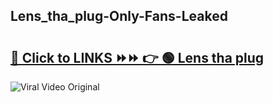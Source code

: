 
 ## Lens_tha_plug-Only-Fans-Leaked

# <h2><a href="https://clipsfans.com/Lens_tha_plug&ref=git">🔗 Click to LINKS ⏩⏩ 👉 🟢 Lens tha plug </a></h2>

<a href="https://clipsfans.com/Lens_tha_plug&ref=git" rel="nofollow" data-target="animated-image.originalLink"><img src="https://i.ibb.co.com/xMMVF88/686577567.gif" alt="Viral Video Original" style="max-width: 100%; display: inline-block;" data-target="animated-image.originalImage"></a>
